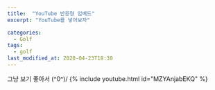 ```yaml
---
title:  "YouTube 반응형 임베드"
excerpt: "YouTube를 넣어보자"

categories:
  - Golf
tags:
  - golf
last_modified_at: 2020-04-23T18:30
---
```



그냥 보기 좋아서 (^0^)/
{% include youtube.html id="MZYAnjabEKQ" %}
